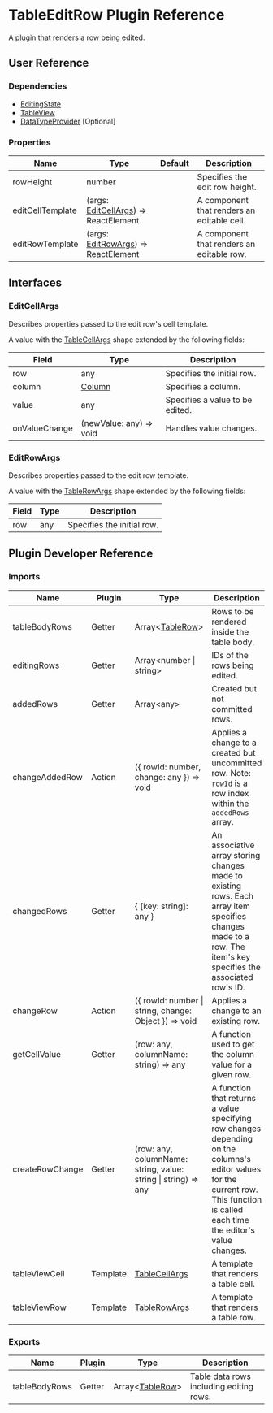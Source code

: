 # TableEditRow Plugin Reference

A plugin that renders a row being edited.

## User Reference

### Dependencies

- [EditingState](editing-state.md)
- [TableView](table-view.md)
- [DataTypeProvider](data-type-provider.md) [Optional]

### Properties

Name | Type | Default | Description
-----|------|---------|------------
rowHeight | number | | Specifies the edit row height.
editCellTemplate | (args: [EditCellArgs](#edit-cell-args)) => ReactElement | | A component that renders an editable cell.
editRowTemplate | (args: [EditRowArgs](#edit-row-args)) => ReactElement | | A component that renders an editable row.

## Interfaces

### <a name="edit-cell-args"></a>EditCellArgs

Describes properties passed to the edit row's cell template.

A value with the [TableCellArgs](table-view.md#table-cell-args) shape extended by the following fields:

Field | Type | Description
------|------|------------
row | any | Specifies the initial row.
column | [Column](grid.md#column) | Specifies a column.
value | any | Specifies a value to be edited.
onValueChange | (newValue: any) => void | Handles value changes.

### <a name="edit-row-args"></a>EditRowArgs

Describes properties passed to the edit row template.

A value with the [TableRowArgs](table-view.md#table-row-args) shape extended by the following fields:

Field | Type | Description
------|------|------------
row | any | Specifies the initial row.

## Plugin Developer Reference

### Imports

Name | Plugin | Type | Description
-----|--------|------|------------
tableBodyRows | Getter | Array&lt;[TableRow](table-view.md#table-row)&gt; | Rows to be rendered inside the table body.
editingRows | Getter | Array&lt;number &#124; string&gt; | IDs of the rows being edited.
addedRows | Getter | Array&lt;any&gt; | Created but not committed rows.
changeAddedRow | Action | ({ rowId: number, change: any }) => void | Applies a change to a created but uncommitted row. Note: `rowId` is a row index within the `addedRows` array.
changedRows | Getter | { [key: string]: any } | An associative array storing changes made to existing rows. Each array item specifies changes made to a row. The item's key specifies the associated row's ID.
changeRow | Action | ({ rowId: number &#124; string, change: Object }) => void | Applies a change to an existing row.
getCellValue | Getter | (row: any, columnName: string) => any | A function used to get the column value for a given row.
createRowChange | Getter | (row: any, columnName: string, value: string &#124; string) => any | A function that returns a value specifying row changes depending on the columns's editor values for the current row. This function is called each time the editor's value changes.
tableViewCell | Template | [TableCellArgs](table-view.md#table-cell-args) | A template that renders a table cell.
tableViewRow | Template | [TableRowArgs](table-view.md#table-row-args) | A template that renders a table row.

### Exports

Name | Plugin | Type | Description
-----|--------|------|------------
tableBodyRows | Getter | Array&lt;[TableRow](table-view.md#table-row)&gt; | Table data rows including editing rows.
